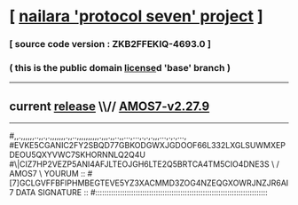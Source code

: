 
# [ [nailara 'protocol seven' project](http://nailara.network/) ]

### [ source code version : ZKB2FFEKIQ-4693.0 ]

### ( this is the public domain [license](../license)d 'base' branch )
---
## current [release](https://github.com/nailara-technologies/protocol-7/releases) \\\\// [AMOS7-v2.27.9](https://github.com/nailara-technologies/protocol-7/releases/tag/AMOS7-v2.27.9)
---

#,,.,,,,,,..,,.,.,,,,,,,.,,..,,,,,,,,,,.,,,.,,..,,...,...,.,.,.,,,...,.,.,...,
#EVKE5CGANIC2FY2SBQD77GBKODGWXJGDOOF66L332LXGLSUWMXEPDEOU5QXYVWC7SKHORNNLQ2Q4U
#\\\|CIZ7HP2VEZP5ANI4AFJLTEOJGH6LTE2Q5BRTCA4TM5CIO4DNE3S \ / AMOS7 \ YOURUM ::
#\[7]GCLGVFFBFIPHMBEGTEVE5YZ3XACMMD3ZOG4NZEQGXOWRJNZJR6AI 7  DATA SIGNATURE ::
#:::::::::::::::::::::::::::::::::::::::::::::::::::::::::::::::::::::::::::::
